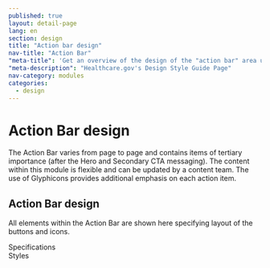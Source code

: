 ```yaml
---
published: true
layout: detail-page
lang: en
section: design
title: "Action bar design"
nav-title: "Action Bar"
"meta-title": 'Get an overview of the design of the "action bar" area used on HealthCare.gov landing pages'
"meta-description": "Healthcare.gov's Design Style Guide Page"
nav-category: modules
categories:
  - design
---
```


# Action Bar design

<div class="intro">
The Action Bar varies from page to page and contains items of tertiary importance (after the Hero and Secondary CTA messaging). The content within this module is flexible and can be updated by a content team.  The use of Glyphicons provides additional emphasis on each action item.
</div>

<div class="hr"></div>

## Action Bar design

All elements within the Action Bar are shown here specifying layout of the buttons and icons.

<div class="caption">Specifications</div>
<img class="full" src="{{site.baseurl}}/images/design/modules/action-bar/1_ABSpecs.png" alt=""/>

<div class="caption">Styles</div>
<img class="full" src="{{site.baseurl}}/images/design/modules/action-bar/2_ABStyles.png" alt=""/>
